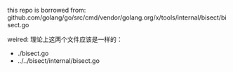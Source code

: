this repo is borrowed from: github.com/golang/go/src/cmd/vendor/golang.org/x/tools/internal/bisect/bisect.go

weired: 理论上这两个文件应该是一样的：
- ./bisect.go
- ../../bisect/internal/bisect.go

